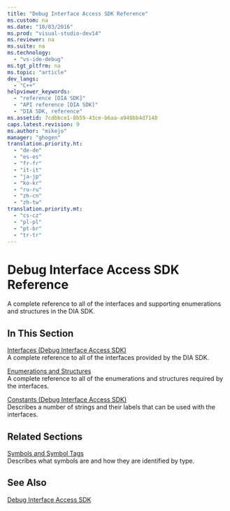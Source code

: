 ```yaml
---
title: "Debug Interface Access SDK Reference"
ms.custom: na
ms.date: "10/03/2016"
ms.prod: "visual-studio-dev14"
ms.reviewer: na
ms.suite: na
ms.technology: 
  - "vs-ide-debug"
ms.tgt_pltfrm: na
ms.topic: "article"
dev_langs: 
  - "C++"
helpviewer_keywords: 
  - "reference [DIA SDK]"
  - "API reference [DIA SDK]"
  - "DIA SDK, reference"
ms.assetid: 7cdbbce1-8b59-43ce-b6aa-a948bb4d7148
caps.latest.revision: 9
ms.author: "mikejo"
manager: "ghogen"
translation.priority.ht: 
  - "de-de"
  - "es-es"
  - "fr-fr"
  - "it-it"
  - "ja-jp"
  - "ko-kr"
  - "ru-ru"
  - "zh-cn"
  - "zh-tw"
translation.priority.mt: 
  - "cs-cz"
  - "pl-pl"
  - "pt-br"
  - "tr-tr"
---
```

# Debug Interface Access SDK Reference
A complete reference to all of the interfaces and supporting enumerations and structures in the DIA SDK.  
  
## In This Section  
 [Interfaces (Debug Interface Access SDK)](../debugger/interfaces--debug-interface-access-sdk-.md)  
 A complete reference to all of the interfaces provided by the DIA SDK.  
  
 [Enumerations and Structures](../debugger/enumerations-and-structures.md)  
 A complete reference to all of the enumerations and structures required by the interfaces.  
  
 [Constants (Debug Interface Access SDK)](../debugger/constants--debug-interface-access-sdk-.md)  
 Describes a number of strings and their labels that can be used with the interfaces.  
  
## Related Sections  
 [Symbols and Symbol Tags](../debugger/symbols-and-symbol-tags.md)  
 Describes what symbols are and how they are identified by type.  
  
## See Also  
 [Debug Interface Access SDK](../debugger/debug-interface-access-sdk.md)